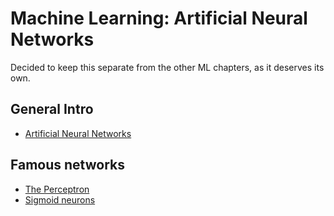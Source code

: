 # Machine Learning: Artificial Neural Networks

Decided to keep this separate from the other ML chapters, as it deserves its own.

## General Intro

* [Artificial Neural Networks](http://nbviewer.jupyter.org/github/martinapugliese/tales-science-data/blob/master/neural-nets/anns.ipynb)

## Famous networks

* [The Perceptron](http://nbviewer.jupyter.org/github/martinapugliese/tales-science-data/blob/master/neural-nets/perceptron.ipynb)
* [Sigmoid neurons](http://nbviewer.jupyter.org/github/martinapugliese/tales-science-data/blob/master/neural-nets/sigmoid-neuron.ipynb)
